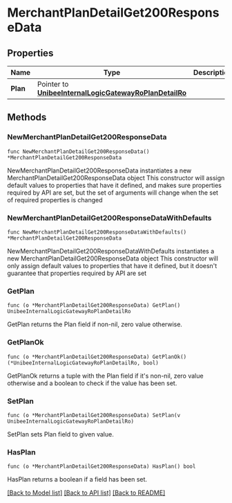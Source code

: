 # MerchantPlanDetailGet200ResponseData

## Properties

Name | Type | Description | Notes
------------ | ------------- | ------------- | -------------
**Plan** | Pointer to [**UnibeeInternalLogicGatewayRoPlanDetailRo**](UnibeeInternalLogicGatewayRoPlanDetailRo.md) |  | [optional] 

## Methods

### NewMerchantPlanDetailGet200ResponseData

`func NewMerchantPlanDetailGet200ResponseData() *MerchantPlanDetailGet200ResponseData`

NewMerchantPlanDetailGet200ResponseData instantiates a new MerchantPlanDetailGet200ResponseData object
This constructor will assign default values to properties that have it defined,
and makes sure properties required by API are set, but the set of arguments
will change when the set of required properties is changed

### NewMerchantPlanDetailGet200ResponseDataWithDefaults

`func NewMerchantPlanDetailGet200ResponseDataWithDefaults() *MerchantPlanDetailGet200ResponseData`

NewMerchantPlanDetailGet200ResponseDataWithDefaults instantiates a new MerchantPlanDetailGet200ResponseData object
This constructor will only assign default values to properties that have it defined,
but it doesn't guarantee that properties required by API are set

### GetPlan

`func (o *MerchantPlanDetailGet200ResponseData) GetPlan() UnibeeInternalLogicGatewayRoPlanDetailRo`

GetPlan returns the Plan field if non-nil, zero value otherwise.

### GetPlanOk

`func (o *MerchantPlanDetailGet200ResponseData) GetPlanOk() (*UnibeeInternalLogicGatewayRoPlanDetailRo, bool)`

GetPlanOk returns a tuple with the Plan field if it's non-nil, zero value otherwise
and a boolean to check if the value has been set.

### SetPlan

`func (o *MerchantPlanDetailGet200ResponseData) SetPlan(v UnibeeInternalLogicGatewayRoPlanDetailRo)`

SetPlan sets Plan field to given value.

### HasPlan

`func (o *MerchantPlanDetailGet200ResponseData) HasPlan() bool`

HasPlan returns a boolean if a field has been set.


[[Back to Model list]](../README.md#documentation-for-models) [[Back to API list]](../README.md#documentation-for-api-endpoints) [[Back to README]](../README.md)


